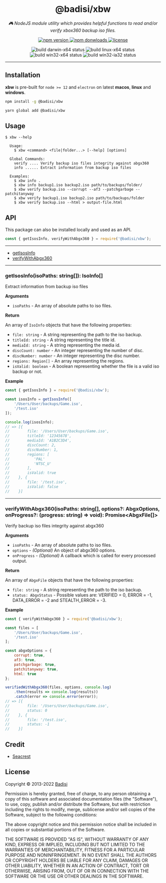 <h1 align="center">
    @badisi/xbw
</h1>

<p align="center">
    <i>🎮 NodeJS module utility which provides helpful functions to read and/or verify xbox360 backup iso files.</i><br/>
</p>

<p align="center">
    <a href="https://www.npmjs.com/package/@badisi/xbw">
        <img src="https://img.shields.io/npm/v/@badisi/xbw.svg?color=blue&logo=npm" alt="npm version" />
    </a>
    <a href="https://npmcharts.com/compare/@badisi/xbw?minimal=true">
        <img src="https://img.shields.io/npm/dw/@badisi/xbw.svg?color=7986CB&logo=npm" alt="npm donwloads" />
    </a>
    <a href="https://github.com/Badisi/xbw/blob/main/LICENSE">
        <img src="https://img.shields.io/badge/license-custom-ff69b4" alt="license" />
    </a>
</p>

<p align="center">
    <img src="https://img.shields.io/badge/darwin-x64-green" alt="build darwin-x64 status" />
    <img src="https://img.shields.io/badge/linux-x64-green" alt="build linux-x64 status" />
    <img src="https://img.shields.io/badge/win32-x64-green" alt="build win32-x64 status" />
    <img src="https://img.shields.io/badge/win32-ia32-green" alt="build win32-ia32 status" />
</p>

<hr/>

## Installation

**xbw** is pre-built for `node >= 12` and `electron` on latest ****macos****, ****linux**** and ****windows****.

```sh
npm install -g @badisi/xbw
```

```sh
yarn global add @badisi/xbw
```

## Usage

```
$ xbw --help

  Usage:
    $ xbw <command> <file|folder...> [--help] [options]

  Global Commands:
    verify .... Verify backup iso files integrity against abgx360
    info ...... Extract information from backup iso files

  Examples:
    $ xbw info .
    $ xbw info backup1.iso backup2.iso path/to/backups/folder/
    $ xbw verify backup.iso --corrupt --af3 --patchgarbage --patchitanyway
    $ xbw verify backup1.iso backup2.iso path/to/backups/folder
    $ xbw verify backup.iso --html > output-file.html
```

## API

This package can also be installed locally and used as an API.

```js
const { getIsosInfo, verifyWithAbgx360 } = require('@badisi/xbw');
```

---------------------------------------

* [getIsosInfo](#getIsosInfo)
* [verifyWithAbgx360](#verifyWithAbgx360)

---------------------------------------

<a name="getIsosInfo"></a>

### getIsosInfo(isoPaths: string[]): IsoInfo[]

Extract information from backup iso files

__Arguments__

* `isoPaths` - An array of absolute paths to iso files.

__Return__

An array of `IsoInfo` objects that have the following properties:

* `file: string` - A string representing the path to the iso backup.
* `titleId: string` - A string representing the title id.
* `mediaId: string` - A string representing the media id.
* `discCount: number` - An integer representing the number of disc.
* `discNumber: number` - An integer representing the disc number.
* `regions: Region[]` - An array representing the regions.
* `isValid: boolean` - A boolean representing whether the file is a valid iso backup or not.

__Example__

```js
const { getIsosInfo } = require('@badisi/xbw');

const isosInfo = getIsosInfo([
    '/Users/User/backups/Game.iso',
    '/test.iso'
]);

console.log(isosInfo);
// => [{
//        file: '/Users/User/backups/Game.iso',
//        titleId: '12345678',
//        mediaId: 'A1B2C3D4',
//        discCount: 2,
//        discNumber: 1,
//        regions: [
//           'PAL'
//           'NTSC_U'
//        ],
//        isValid: true
//    }, {
//        file: '/test.iso',
//        isValid: false
//    }]
```

---------------------------------------

<a name="verifyWithAbgx360"></a>

### verifyWithAbgx360(isoPaths: string[], options?: AbgxOptions, onProgress?: (progress: string) => void): Promise<AbgxFile[]>

Verify backup iso files integrity against abgx360

__Arguments__

* `isoPaths` - An array of absolute paths to iso files.
* `options` - *(Optional)* An object of abgx360 options.
* `onProgress` - *(Optional)* A callback which is called for every processed output.

__Return__

An array of `AbgxFile` objects that have the following properties:

* `file: string` - A string representing the path to the iso backup.
* `status: AbgxStatus` - Possible values are: VERIFIED = 0, ERROR = -1, DATA_ERROR = -2 and STEALTH_ERROR = -3.

__Example__

```js
const { verifyWithAbgx360 } = require('@badisi/xbw');

const files = [
    '/Users/User/backups/Game.iso',
    '/test.iso'
];

const abgxOptions = {
    corrupt: true,
    af3: true,
    patchgarbage: true,
    patchitanyway: true,
    html: true
};

verifiedWithAbgx360(files, options, console.log)
    .then(results => console.log(results))
    .catch(error => console.error(error));
// => [{
//        file: '/Users/User/backups/Game.iso',
//        status: 0
//    }, {
//        file: '/test.iso',
//        status: -1
//    }]
```

Credit
------

* [Seacrest](http://abgx360.xecuter.com/)


License
-------

Copyright © 2013-2022 [Badisi](https://github.com/Badisi)

Permission is hereby granted, free of charge, to any person obtaining
a copy of this software and associated documentation files (the
"Software"), to use, copy, publish and/or distribute the Software,
but with restriction including the rights to modify, merge, sublicense
and/or sell copies of the Software, subject to the following
conditions:

The above copyright notice and this permission notice shall be
included in all copies or substantial portions of the Software.

THE SOFTWARE IS PROVIDED "AS IS", WITHOUT WARRANTY OF ANY KIND,
EXPRESS OR IMPLIED, INCLUDING BUT NOT LIMITED TO THE WARRANTIES OF
MERCHANTABILITY, FITNESS FOR A PARTICULAR PURPOSE AND
NONINFRINGEMENT. IN NO EVENT SHALL THE AUTHORS OR COPYRIGHT HOLDERS BE
LIABLE FOR ANY CLAIM, DAMAGES OR OTHER LIABILITY, WHETHER IN AN ACTION
OF CONTRACT, TORT OR OTHERWISE, ARISING FROM, OUT OF OR IN CONNECTION
WITH THE SOFTWARE OR THE USE OR OTHER DEALINGS IN THE SOFTWARE.
